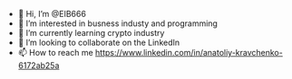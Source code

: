 - 👋 Hi, I’m @EIB666
- 👀 I’m interested in busness industy and programming
- 🌱 I’m currently learning crypto industry
- 💞️ I’m looking to collaborate on the LinkedIn
- 📫 How to reach me https://www.linkedin.com/in/anatoliy-kravchenko-6172ab25a


<!---
EIB666/EIB666 is a ✨ special ✨ repository because its `README.md` (this file) appears on your GitHub profile.
You can click the Preview link to take a look at your changes.
--->
